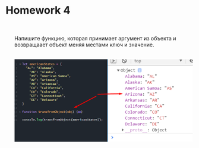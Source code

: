 <h1>
    Homework 4
</h1>

<ol>

<br/>

Напишите функцию, которая принимает аргумент из объекта и возвращаaет объект меняя местами ключ и значение.

<br/>

<img src="3.png">

